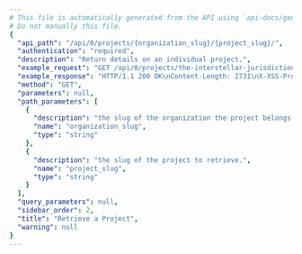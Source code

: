 ```yaml
---
# This file is automatically generated from the API using `api-docs/generate.py`
# Do not manually this file.
{
  "api_path": "/api/0/projects/{organization_slug}/{project_slug}/", 
  "authentication": "required", 
  "description": "Return details on an individual project.", 
  "example_request": "GET /api/0/projects/the-interstellar-jurisdiction/pump-station/ HTTP/1.1\nHost: sentry.io\nAuthorization: Bearer {base64-encoded-key-here}", 
  "example_response": "HTTP/1.1 200 OK\nContent-Length: 2731\nX-XSS-Protection: 1; mode=block\nContent-Language: en\nX-Content-Type-Options: nosniff\nVary: Accept-Language, Cookie\nAllow: GET, PUT, DELETE, HEAD, OPTIONS\nX-Frame-Options: deny\nContent-Type: application/json\n\n{\n  \"allowedDomains\": [\n    \"*\"\n  ], \n  \"avatar\": {\n    \"avatarType\": \"letter_avatar\", \n    \"avatarUuid\": null\n  }, \n  \"color\": \"#3fbf7f\", \n  \"dataScrubber\": true, \n  \"dataScrubberDefaults\": true, \n  \"dateCreated\": \"2018-11-06T17:23:04.019Z\", \n  \"defaultEnvironment\": null, \n  \"digestsMaxDelay\": 1800, \n  \"digestsMinDelay\": 300, \n  \"features\": [\n    \"releases\", \n    \"sample-events\", \n    \"minidump\", \n    \"servicehooks\", \n    \"rate-limits\", \n    \"data-forwarding\"\n  ], \n  \"firstEvent\": null, \n  \"hasAccess\": true, \n  \"id\": \"2\", \n  \"isBookmarked\": false, \n  \"isInternal\": false, \n  \"isMember\": true, \n  \"isPublic\": false, \n  \"latestRelease\": {\n    \"authors\": [], \n    \"commitCount\": 0, \n    \"data\": {}, \n    \"dateCreated\": \"2018-11-06T17:23:46.969Z\", \n    \"dateReleased\": null, \n    \"deployCount\": 0, \n    \"firstEvent\": null, \n    \"lastCommit\": null, \n    \"lastDeploy\": null, \n    \"lastEvent\": null, \n    \"newGroups\": 0, \n    \"owner\": null, \n    \"projects\": [\n      {\n        \"name\": \"Pump Station\", \n        \"slug\": \"pump-station\"\n      }\n    ], \n    \"ref\": \"6ba09a7c53235ee8a8fa5ee4c1ca8ca886e7fdbb\", \n    \"shortVersion\": \"2.0rc2\", \n    \"url\": null, \n    \"version\": \"2.0rc2\"\n  }, \n  \"name\": \"Pump Station\", \n  \"options\": {\n    \"feedback:branding\": true, \n    \"filters:blacklisted_ips\": \"\", \n    \"filters:error_messages\": \"\", \n    \"filters:releases\": \"\", \n    \"sentry:csp_ignored_sources\": \"\", \n    \"sentry:csp_ignored_sources_defaults\": true, \n    \"sentry:reprocessing_active\": false\n  }, \n  \"organization\": {\n    \"avatar\": {\n      \"avatarType\": \"letter_avatar\", \n      \"avatarUuid\": null\n    }, \n    \"dateCreated\": \"2018-11-06T17:23:03.882Z\", \n    \"id\": \"2\", \n    \"isEarlyAdopter\": false, \n    \"name\": \"The Interstellar Jurisdiction\", \n    \"require2FA\": false, \n    \"slug\": \"the-interstellar-jurisdiction\", \n    \"status\": {\n      \"id\": \"active\", \n      \"name\": \"active\"\n    }\n  }, \n  \"platform\": null, \n  \"platforms\": [], \n  \"plugins\": [\n    {\n      \"assets\": [], \n      \"author\": {\n        \"name\": \"Sentry Team\", \n        \"url\": \"https://github.com/getsentry/sentry\"\n      }, \n      \"canDisable\": true, \n      \"contexts\": [], \n      \"description\": \"Integrates web hooks.\", \n      \"doc\": \"\", \n      \"enabled\": false, \n      \"hasConfiguration\": true, \n      \"id\": \"webhooks\", \n      \"isTestable\": true, \n      \"metadata\": {}, \n      \"name\": \"WebHooks\", \n      \"resourceLinks\": [\n        {\n          \"title\": \"Bug Tracker\", \n          \"url\": \"https://github.com/getsentry/sentry/issues\"\n        }, \n        {\n          \"title\": \"Source\", \n          \"url\": \"https://github.com/getsentry/sentry\"\n        }\n      ], \n      \"shortName\": \"WebHooks\", \n      \"slug\": \"webhooks\", \n      \"status\": \"unknown\", \n      \"type\": \"notification\", \n      \"version\": \"9.1.0.dev0\"\n    }\n  ], \n  \"processingIssues\": 0, \n  \"relayPiiConfig\": null, \n  \"resolveAge\": 0, \n  \"safeFields\": [], \n  \"scrapeJavaScript\": true, \n  \"scrubIPAddresses\": false, \n  \"securityToken\": \"c7270ed0e1e811e8800d0242ac110002\", \n  \"securityTokenHeader\": null, \n  \"sensitiveFields\": [], \n  \"slug\": \"pump-station\", \n  \"status\": \"active\", \n  \"storeCrashReports\": false, \n  \"subjectPrefix\": \"[Sentry] \", \n  \"subjectTemplate\": \"$shortID - $title\", \n  \"team\": {\n    \"id\": \"2\", \n    \"name\": \"Powerful Abolitionist\", \n    \"slug\": \"powerful-abolitionist\"\n  }, \n  \"teams\": [\n    {\n      \"id\": \"2\", \n      \"name\": \"Powerful Abolitionist\", \n      \"slug\": \"powerful-abolitionist\"\n    }\n  ], \n  \"verifySSL\": false\n}", 
  "method": "GET", 
  "parameters": null, 
  "path_parameters": [
    {
      "description": "the slug of the organization the project belongs to.", 
      "name": "organization_slug", 
      "type": "string"
    }, 
    {
      "description": "the slug of the project to retrieve.", 
      "name": "project_slug", 
      "type": "string"
    }
  ], 
  "query_parameters": null, 
  "sidebar_order": 2, 
  "title": "Retrieve a Project", 
  "warning": null
}
---
```


